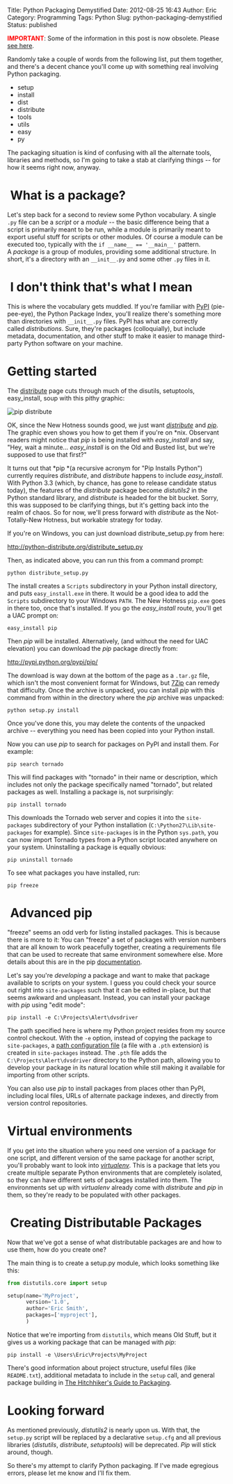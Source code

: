 Title: Python Packaging Demystified
Date: 2012-08-25 16:43
Author: Eric
Category: Programming
Tags: Python
Slug: python-packaging-demystified
Status: published

**<span style="color: #ff0000;">IMPORTANT</span>**: Some of the
information in this post is now obsolete. Please [see
here]({filename}/python-packaging-2013.md).

Randomly take a couple of words from the following list, put them together, and
there's a decent chance you'll come up with something real involving Python
packaging.

-   setup
-   install
-   dist
-   distribute
-   tools
-   utils
-   easy
-   py

The packaging situation is kind of confusing with all the alternate
tools, libraries and methods, so I'm going to take a stab at clarifying
things -- for how it seems right now, anyway.

<!--more-->

 What is a package?
===================

Let's step back for a second to review some Python vocabulary. A single
`.py` file can be a *script* or a *module* -- the basic difference being
that a script is primarily meant to be run, while a module is primarily
meant to export useful stuff for scripts or other modules. Of course a
module can be executed too, typically with the
`if __name__ == '__main__'` pattern. A *package* is a group of modules,
providing some additional structure. In short, it's a directory with an
`__init__.py` and some other `.py` files in it.

 I don't think that's what I mean
=================================

This is where the vocabulary gets muddled. If you're familiar with
[PyPI](http://pypi.python.org) (pie-pee-eye), the Python Package Index,
you'll realize there's something more than directories with
`__init__.py` files. PyPI has what are correctly called *distributions*.
Sure, they're packages (colloquially), but include metadata,
documentation, and other stuff to make it easier to manage third-party
Python software on your machine.

Getting started
===============

The [distribute](http://packages.python.org/distribute/) page cuts
through much of the disutils, setuptools, easy\_install, soup with this
pithy graphic:

![pip distribute](http://python-distribute.org/pip_distribute.png)

OK, since the New Hotness sounds good, we just want
[*distribute*](http://packages.python.org/distribute/) and
[*pip*](http://www.pip-installer.org/en/latest/index.html). The graphic
even shows you how to get them if you're on \*nix. Observant readers
might notice that *pip* is being installed with *easy\_install* and say,
"Hey, wait a minute... *easy\_install* is on the Old and Busted list,
but we're supposed to use that first?"

It turns out that *pip *(a recursive acronym for "Pip Installs Python")
currently requires *distribute*, and *distribute* happens to include
*easy\_install*. With Python 3.3 (which, by chance, has gone to release
candidate status today), the features of the *distribute* package become
*distutils2* in the Python standard library, and *distribute* is headed
for the bit bucket. Sorry, this was supposed to be clarifying things,
but it's getting back into the realm of chaos. So for now, we'll press
forward with *distribute* as the Not-Totally-New Hotness, but workable
strategy for today.

If you're on Windows, you can just download distribute\_setup.py from
here:

<http://python-distribute.org/distribute_setup.py>

Then, as indicated above, you can run this from a command prompt:

    python distribute_setup.py

The install creates a `Scripts` subdirectory in your Python install
directory, and puts `easy_install.exe` in there. It would be a good idea
to add the `Scripts` subdirectory to your Windows `PATH`. The New
Hotness `pip.exe` goes in there too, once that's installed. If you go
the *easy\_install* route, you'll get a UAC prompt on:

    easy_install pip

Then *pip* will be installed. Alternatively, (and without the need for
UAC elevation) you can download the *pip* package directly from:

<http://pypi.python.org/pypi/pip/>

The download is way down at the bottom of the page as a `.tar.gz` file,
which isn't the most convenient format for Windows, but
[7Zip](http://www.7-zip.org/) can remedy that difficulty. Once the
archive is unpacked, you can install *pip* with this command from within
in the directory where the *pip* archive was unpacked:

    python setup.py install

Once you've done this, you may delete the contents of the unpacked
archive -- everything you need has been copied into your Python install.

Now you can use *pip* to search for packages on PyPI and install them.
For example:

    pip search tornado

This will find packages with "tornado" in their name or description,
which includes not only the package specifically named "tornado", but
related packages as well. Installing a package is, not surprisingly:

    pip install tornado

This downloads the Tornado web server and copies it into the
`site-packages` subdirectory of your Python installation
(`C:\Python27\Lib\site-packages` for example). Since `site-packages` is
in the Python `sys.path`, you can now import Tornado types from a Python
script located anywhere on your system. Uninstalling a package is
equally obvious:

    pip uninstall tornado

To see what packages you have installed, run:

    pip freeze

 Advanced pip
=============

"freeze" seems an odd verb for listing installed packages. This is
because there is more to it: You can "freeze" a set of packages with
version numbers that are all known to work peacefully together, creating
a requirements file that can be used to recreate that same environment
somewhere else. More details about this are in the pip
[documentation](http://www.pip-installer.org/en/latest/requirements.html).

Let's say you're *developing* a package and want to make that package
available to scripts on your system. I guess you could check your source
out right into `site-packages` such that it can be edited in-place, but
that seems awkward and unpleasant. Instead, you can install your package
with *pip* using "edit mode":

    pip install -e C:\Projects\Alert\dvsdriver

The path specified here is where my Python project resides from my
source control checkout. With the `-e` option, instead of copying the
package to `site-packages`, a [path configuration
file](http://docs.python.org/library/site.html) (a file with a `.pth`
extension) is created in `site-packages` instead. The `.pth` file adds
the `C:\Projects\Alert\dvsdriver` directory to the Python path, allowing
you to develop your package in its natural location while still making
it available for importing from other scripts.

You can also use *pip* to install packages from places other than PyPI,
including local files, URLs of alternate package indexes, and directly
from version control repositories.

Virtual environments
====================

If you get into the situation where you need one version of a package
for one script, and different version of the same package for another
script, you'll probably want to look into
*[virtualenv](http://www.virtualenv.org/en/latest/index.html)*. This is
a package that lets you create multiple separate Python environments
that are completely isolated, so they can have different sets of
packages installed into them. The environments set up with *virtualenv*
already come with *distribute* and *pip* in them, so they're ready to be
populated with other packages.

 Creating Distributable Packages
================================

Now that we've got a sense of what distributable packages are and how to
use them, how do you create one?

The main thing is to create a setup.py module, which looks something
like this:

```python
from distutils.core import setup

setup(name='MyProject',
      version='1.0',
      author='Eric Smith',
      packages=['myproject'],
      )
```

Notice that we're importing from `distutils`, which means Old Stuff, but
it gives us a working package that can be managed with *pip*:

    pip install -e \Users\Eric\Projects\MyProject

There's good information about project structure, useful files (like
`README.txt`), additional metadata to include in the `setup` call, and
general package building in [The Hitchhiker's Guide to
Packaging](http://guide.python-distribute.org/creation.html).

Looking forward
===============

As mentioned previously, *distutils2* is nearly upon us. With that, the
`setup.py` script will be replaced by a declarative `setup.cfg` and all
previous libraries (*distutils*, *distribute*, *setuptools*) will be
deprecated. *Pip* will stick around, though.

So there's my attempt to clarify Python packaging. If I've made
egregious errors, please let me know and I'll fix them.
